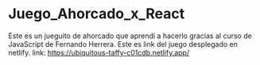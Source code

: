 # Juego_Ahorcado_x_React
Este es un jueguito de ahorcado que aprendí a hacerlo gracias al curso de JavaScript de Fernando Herrera.
Este es link del juego desplegado en netlify.
link: https://ubiquitous-taffy-c01cdb.netlify.app/
